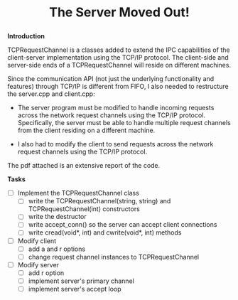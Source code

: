 # <p align="center">The Server Moved Out!<p>

**Introduction**

TCPRequestChannel is a classes added to extend the IPC capabilities of the client-server implementation using the TCP/IP protocol. The client-side and server-side ends of a TCPRequestChannel will reside on different machines.

Since the communication API (not just the underlying functionality and features) through TCP/IP is different from FIFO, I also needed to restructure the server.cpp and client.cpp:

- The server program must be modified to handle incoming requests across the network request channels using the TCP/IP protocol. Specifically, the server must be able to handle multiple request channels from the client residing on a different machine. 

- I also had to modify the client to send requests across the network request channels using the TCP/IP protocol.

The pdf attached is an extensive report of the code.
  
**Tasks**

- [ ] Implement the TCPRequestChannel class
  - [ ] write the TCPRequestChannel(string, string) and TCPRequestChannel(int) constructors
  - [ ] write the destructor
  - [ ] write accept_conn() so the server can accept client connections
  - [ ] write cread(void*, int) and cwrite(void*, int) methods
- [ ] Modify client
  - [ ] add a and r options
  - [ ] change request channel instances to TCPRequestChannel
- [ ] Modify server
  - [ ] add r option
  - [ ] implement server's primary channel
  - [ ] implement server's accept loop
